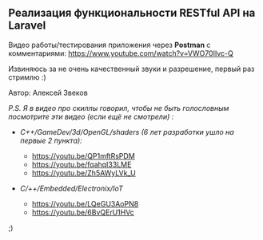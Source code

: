 ## Реализация функциональности RESTful API на Laravel

Видео работы/тестирования приложения через **Postman** с комментариями:
https://www.youtube.com/watch?v=VWO70IIvc-Q

Извиняюсь за не очень качественный звуки и разрешение, первый раз стримлю :)


Автор: Алексей Звеков



*P.S.*
*Я в видео про скиллы говорил, чтобы не быть голословным посмотрите эти видео (если ещё не смотрели) :*

- *С++/GameDev/3d/OpenGL/shaders (6 лет разработки ушло на первые 2 пункта):*
  - https://youtu.be/QP1mftRsPDM
  - https://youtu.be/fqahqI33LME
  - https://youtu.be/Zh5AWyLVk_U

- *С/++/Embedded/Electronix/IoT* 
  - https://youtu.be/LQeGU3AoPN8
  - https://youtu.be/6BvQErU1HVc

;)

